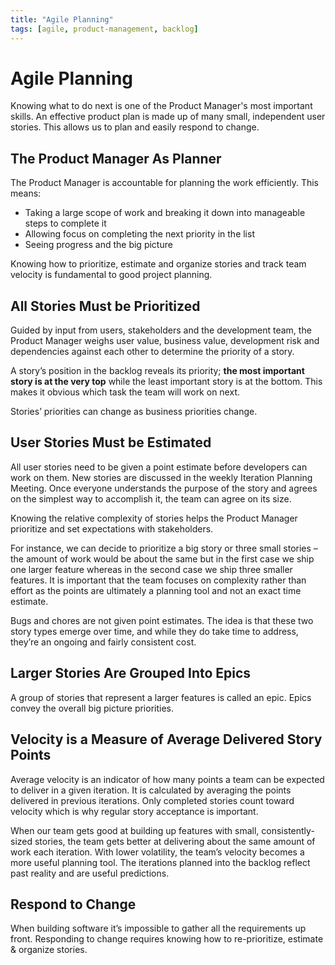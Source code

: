 ```yaml
---
title: "Agile Planning"
tags: [agile, product-management, backlog]
---
```


# Agile Planning

Knowing what to do next is one of the Product Manager's most important skills. An effective product plan is made up of many small, independent user stories. This allows us to plan and easily respond to change.



## The Product Manager As Planner

The Product Manager is accountable for planning the work efficiently. This means:

- Taking a large scope of work and breaking it down into manageable steps to complete it
-  Allowing focus on completing the next priority in the list
- Seeing progress and the big picture

Knowing how to prioritize, estimate and organize stories and track team velocity is fundamental to good project planning.



## All Stories Must be Prioritized

Guided by input from users, stakeholders and the development team, the Product Manager weighs user value, business value, development risk and dependencies against each other to determine the priority of a story.

A story’s position in the backlog reveals its priority; **the most important story is at the very top** while the least important story is at the bottom. This makes it obvious which task the team will work on next.

Stories’ priorities can change as business priorities change.

## User Stories Must be Estimated

All user stories need to be given a point estimate before developers can work on them. New stories are discussed in the weekly Iteration Planning Meeting. Once everyone understands the purpose of the story and agrees on the simplest way to accomplish it, the team can agree on its size.

Knowing the relative complexity of stories helps the Product Manager prioritize and set expectations with stakeholders.

For instance, we can decide to prioritize a big story or three small stories – the amount of work would be about the same but in the first case we ship one larger feature whereas in the second case we ship three smaller features. It is important that the team focuses on complexity rather than effort as the points are ultimately a planning tool and not an exact time estimate.

Bugs and chores are not given point estimates. The idea is that these two story types emerge over time, and while they do take time to address, they’re an ongoing and fairly consistent cost.

## Larger Stories Are Grouped Into Epics

A group of stories that represent a larger features is called an epic. Epics convey the overall big picture priorities.

## Velocity is a Measure of Average Delivered Story Points

Average velocity is an indicator of how many points a team can be expected to deliver in a given iteration. It is calculated by averaging the points delivered in previous iterations. Only completed stories count toward velocity which is why regular story acceptance is important.

When our team gets good at building up features with small, consistently-sized stories, the team gets better at delivering about the same amount of work each iteration. With lower volatility, the team’s velocity becomes a more useful planning tool. The iterations planned into the backlog reflect past reality and are useful predictions.

## Respond to Change

When building software it’s impossible to gather all the requirements up front. Responding to change requires knowing how to re-prioritize, estimate & organize stories.